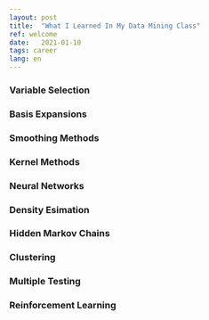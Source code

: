 ```yaml
---
layout: post
title:  "What I Learned In My Data Mining Class"
ref: welcome
date:   2021-01-10
tags: career
lang: en
---
```


### Variable Selection

### Basis Expansions

### Smoothing Methods

### Kernel Methods

### Neural Networks

### Density Esimation



### Hidden Markov Chains

### Clustering

### Multiple Testing

### Reinforcement Learning